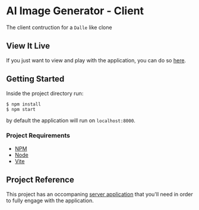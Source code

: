 # AI Image Generator - Client
The client contruction for a `Dalle` like clone

## View It Live
If you just want to view and play with the application, you can do so [here](https://www.npmjs.com/).

## Getting Started
Inside the project directory run:
```
$ npm install
$ npm start
```
by default the application will run on `localhost:8000`.

### Project Requirements
* [NPM](https://www.npmjs.com/)
* [Node](https://nodejs.org/en/)
* [Vite](https://vitejs.dev/)


## Project Reference
This project has an occompaning [server application](https://github.com/Azrihell/AI-Image-Generator-Server) that you'll need in order to fully engage with the application. 